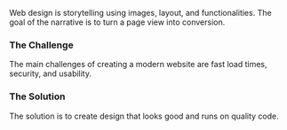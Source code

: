 Web design is storytelling using images, layout, and functionalities. The goal of the narrative is to turn a page view into conversion. 


### The Challenge

The main challenges of creating a modern website are fast load times, security, and usability. 


### The Solution

The solution is to create design that looks good and runs on quality code.


